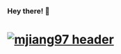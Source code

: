 ### Hey there! 👋
# [![mjiang97 header](https://raw.githubusercontent.com/mjiang97/mjiang97/main/icon/github_bannner.png)](https://www.linkedin.com/in/macy-jiang/)

<!--
**mjiang97/mjiang97** is a ✨ _special_ ✨ repository because its `README.md` (this file) appears on your GitHub profile.

Here are some ideas to get you started:

- 🔭 I’m currently working on ...
- 🌱 I’m currently learning ...
- 👯 I’m looking to collaborate on ...
- 🤔 I’m looking for help with ...
- 💬 Ask me about ...
- 📫 How to reach me: ...
- 😄 Pronouns: ...
- ⚡ Fun fact: ...
-->
